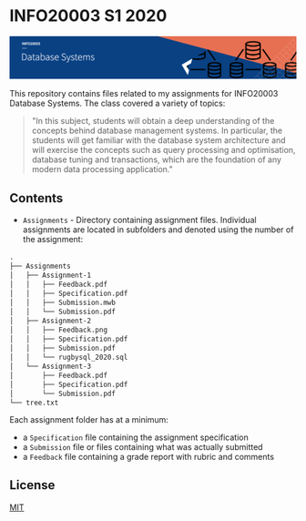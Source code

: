 # INFO20003 S1 2020

![Subject Banner](banner-info20003-2.png)

This repository contains files related to my assignments for INFO20003 Database Systems. The class covered a variety of topics:

> "In this subject, students will obtain a deep understanding of the concepts behind database management systems. In particular, the students will get familiar with the database system architecture and will exercise the concepts such as query processing and optimisation, database tuning and transactions, which are the foundation of any modern data processing application."

## Contents

* `Assignments` - Directory containing assignment files. Individual assignments are located in subfolders and denoted using the number of the assignment:

```
.
├── Assignments
│   ├── Assignment-1
│   │   ├── Feedback.pdf
│   │   ├── Specification.pdf
│   │   ├── Submission.mwb
│   │   └── Submission.pdf
│   ├── Assignment-2
│   │   ├── Feedback.png
│   │   ├── Specification.pdf
│   │   ├── Submission.pdf
│   │   └── rugbysql_2020.sql
│   └── Assignment-3
│       ├── Feedback.pdf
│       ├── Specification.pdf
│       └── Submission.pdf
└── tree.txt
```

Each assignment folder has at a minimum:

* a `Specification` file containing the assignment specification
* a `Submission` file or files containing what was actually submitted
* a `Feedback` file containing a grade report with rubric and comments

## License
[MIT](https://choosealicense.com/licenses/mit/)
